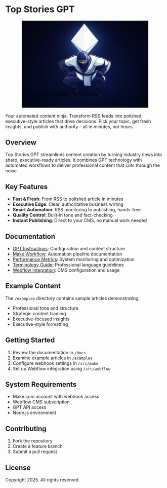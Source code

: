 # Top Stories GPT

<div align="center">
  <img src="./docs/images/top stories agent.png" alt="Top Stories GPT - Professional AI Content Generation" width="400"/>
</div>

Your automated content ninja. Transform RSS feeds into polished, executive-style articles that drive decisions. Pick your topic, get fresh insights, and publish with authority – all in minutes, not hours.

## Overview

Top Stories GPT streamlines content creation by turning industry news into sharp, executive-ready articles. It combines GPT technology with automated workflows to deliver professional content that cuts through the noise.

## Key Features

- **Fast & Fresh**: From RSS to polished article in minutes
- **Executive Edge**: Clear, authoritative business writing
- **Smart Automation**: RSS monitoring to publishing, hands-free
- **Quality Control**: Built-in tone and fact-checking
- **Instant Publishing**: Direct to your CMS, no manual work needed

## Documentation

- [GPT Instructions](docs/gpt-instructions.md): Configuration and content structure
- [Make Workflow](docs/make-workflow.md): Automation pipeline documentation
- [Performance Metrics](docs/performance-metrics.md): System monitoring and optimization
- [Terminology Guide](docs/terminology-guide.md): Professional language guidelines
- [Webflow Integration](docs/webflow-integration.md): CMS configuration and usage

## Example Content

The `/examples` directory contains sample articles demonstrating:
- Professional tone and structure
- Strategic content framing
- Executive-focused insights
- Executive-style formatting

## Getting Started

1. Review the documentation in `/docs`
2. Examine example articles in `/examples`
3. Configure webhook settings in `/src/make`
4. Set up Webflow integration using `/src/webflow`

## System Requirements

- Make.com account with webhook access
- Webflow CMS subscription
- GPT API access
- Node.js environment

## Contributing

1. Fork the repository
2. Create a feature branch
3. Submit a pull request

## License

Copyright 2025. All rights reserved.